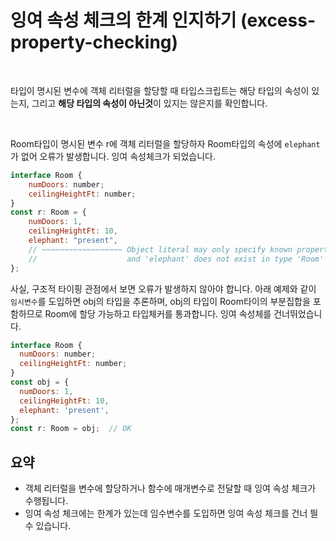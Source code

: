 # 잉여 속성 체크의 한계 인지하기 (excess-property-checking)

</br>

타입이 명시된 변수에 객체 리터럴을 할당할 때 타입스크립트는 해당 타입의 속성이 있는지, 그리고 <strong>해당 타입의 속성이 아닌것</strong>이 있지는 않은지를 확인합니다.

</br>

Room타입이 명시된 변수 r에 객체 리터럴을 할당하자 Room타입의 속성에 `elephant`가 없어 오류가 발생합니다. 잉여 속성체크가 되었습니다.

```js
interface Room {
	numDoors: number;
	ceilingHeightFt: number;
}
const r: Room = {
	numDoors: 1,
	ceilingHeightFt: 10,
	elephant: "present",
	// ~~~~~~~~~~~~~~~~~~ Object literal may only specify known properties,
	//                    and 'elephant' does not exist in type 'Room'
};
```

사실, 구조적 타이핑 관점에서 보면 오류가 발생하지 않아야 합니다. 아래 예제와 같이 `임시변수`를 도입하면 obj의 타입을 추론하며, obj의 타입이 Room타이의 부분집합을 포함하므로 Room에 할당 가능하고 타입체커를 통과합니다. 잉여 속성체를 건너뛰었습니다.

```js
interface Room {
  numDoors: number;
  ceilingHeightFt: number;
}
const obj = {
  numDoors: 1,
  ceilingHeightFt: 10,
  elephant: 'present',
};
const r: Room = obj;  // OK
```

## 요약

- 객체 리터럴을 변수에 할당하거나 함수에 매개변수로 전달할 때 잉여 속성 체크가 수행됩니다.
- 잉여 속성 체크에는 한계가 있는데 임수변수를 도입하면 잉여 속성 체크를 건너 띌 수 있습니다.
